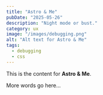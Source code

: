 ```yaml
---
title: "Astro & Me"
pubDate: "2025-05-26"
description: "Night mode or bust."
category: ux
image: "/images/debugging.png"
alt: "Alt text for Astro & Me"
tags:
  - debugging
  - css
---
```


This is the content for **Astro & Me**.

More words go here...
